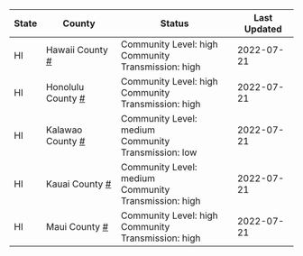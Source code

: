 State | County | Status | Last Updated
--- | --- | --- | --- 
HI | Hawaii County <a href="#hawaii_county">#</a> | <a name="hawaii_county"></a>Community Level: high<br/>Community Transmission: high | 2022-07-21
HI | Honolulu County <a href="#honolulu_county">#</a> | <a name="honolulu_county"></a>Community Level: high<br/>Community Transmission: high | 2022-07-21
HI | Kalawao County <a href="#kalawao_county">#</a> | <a name="kalawao_county"></a>Community Level: medium<br/>Community Transmission: low | 2022-07-21
HI | Kauai County <a href="#kauai_county">#</a> | <a name="kauai_county"></a>Community Level: medium<br/>Community Transmission: high | 2022-07-21
HI | Maui County <a href="#maui_county">#</a> | <a name="maui_county"></a>Community Level: high<br/>Community Transmission: high | 2022-07-21
